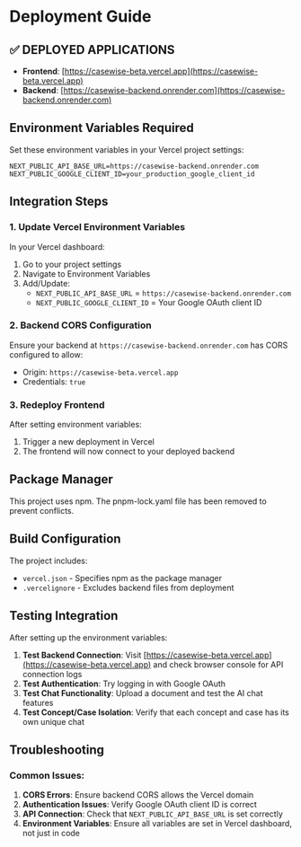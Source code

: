 # Deployment Guide

## ✅ DEPLOYED APPLICATIONS

- **Frontend**: [https://casewise-beta.vercel.app](https://casewise-beta.vercel.app)
- **Backend**: [https://casewise-backend.onrender.com](https://casewise-backend.onrender.com)

## Environment Variables Required

Set these environment variables in your Vercel project settings:

```
NEXT_PUBLIC_API_BASE_URL=https://casewise-backend.onrender.com
NEXT_PUBLIC_GOOGLE_CLIENT_ID=your_production_google_client_id
```

## Integration Steps

### 1. Update Vercel Environment Variables

In your Vercel dashboard:

1. Go to your project settings
2. Navigate to Environment Variables
3. Add/Update:
   - `NEXT_PUBLIC_API_BASE_URL` = `https://casewise-backend.onrender.com`
   - `NEXT_PUBLIC_GOOGLE_CLIENT_ID` = Your Google OAuth client ID

### 2. Backend CORS Configuration

Ensure your backend at `https://casewise-backend.onrender.com` has CORS configured to allow:

- Origin: `https://casewise-beta.vercel.app`
- Credentials: `true`

### 3. Redeploy Frontend

After setting environment variables:

1. Trigger a new deployment in Vercel
2. The frontend will now connect to your deployed backend

## Package Manager

This project uses npm. The pnpm-lock.yaml file has been removed to prevent conflicts.

## Build Configuration

The project includes:

- `vercel.json` - Specifies npm as the package manager
- `.vercelignore` - Excludes backend files from deployment

## Testing Integration

After setting up the environment variables:

1. **Test Backend Connection**: Visit [https://casewise-beta.vercel.app](https://casewise-beta.vercel.app) and check browser console for API connection logs
2. **Test Authentication**: Try logging in with Google OAuth
3. **Test Chat Functionality**: Upload a document and test the AI chat features
4. **Test Concept/Case Isolation**: Verify that each concept and case has its own unique chat

## Troubleshooting

### Common Issues:

1. **CORS Errors**: Ensure backend CORS allows the Vercel domain
2. **Authentication Issues**: Verify Google OAuth client ID is correct
3. **API Connection**: Check that `NEXT_PUBLIC_API_BASE_URL` is set correctly
4. **Environment Variables**: Ensure all variables are set in Vercel dashboard, not just in code
